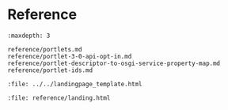 # Reference

```{toctree}
:maxdepth: 3

reference/portlets.md
reference/portlet-3-0-api-opt-in.md
reference/portlet-descriptor-to-osgi-service-property-map.md
reference/portlet-ids.md
```

```{raw} html
:file: ../../landingpage_template.html
```

```{raw} html
:file: reference/landing.html
```